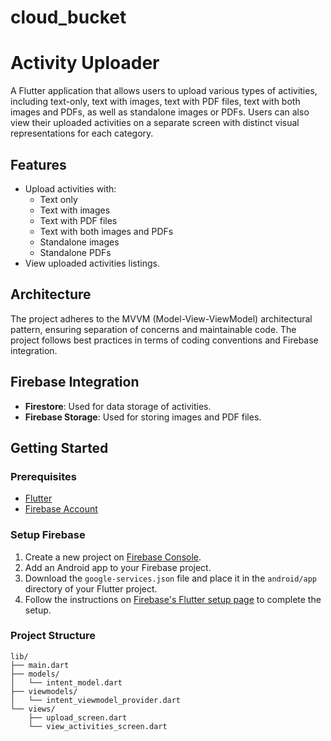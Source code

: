 # cloud_bucket

# Activity Uploader

A Flutter application that allows users to upload various types of activities, including text-only, text with images, text with PDF files, text with both images and PDFs, as well as standalone images or PDFs. Users can also view their uploaded activities on a separate screen with distinct visual representations for each category.

## Features

- Upload activities with:
  - Text only
  - Text with images
  - Text with PDF files
  - Text with both images and PDFs
  - Standalone images
  - Standalone PDFs
- View uploaded activities listings.

## Architecture

The project adheres to the MVVM (Model-View-ViewModel) architectural pattern, ensuring separation of concerns and maintainable code. The project follows best practices in terms of coding conventions and Firebase integration.

## Firebase Integration

- **Firestore**: Used for data storage of activities.
- **Firebase Storage**: Used for storing images and PDF files.

## Getting Started

### Prerequisites

- [Flutter](https://flutter.dev/docs/get-started/install)
- [Firebase Account](https://firebase.google.com/)

### Setup Firebase

1. Create a new project on [Firebase Console](https://console.firebase.google.com/).
2. Add an Android app to your Firebase project.
3. Download the `google-services.json` file and place it in the `android/app` directory of your Flutter project.
4. Follow the instructions on [Firebase's Flutter setup page](https://firebase.flutter.dev/docs/overview) to complete the setup.

### Project Structure
```
lib/
├── main.dart
├── models/
│   └── intent_model.dart
├── viewmodels/
│   └── intent_viewmodel_provider.dart
└── views/
    ├── upload_screen.dart
    └── view_activities_screen.dart
```
